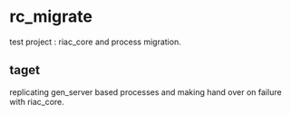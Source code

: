 # rc_migrate
test project : riac_core and process migration.

## taget

replicating gen_server based processes and making hand over on failure with riac_core.
